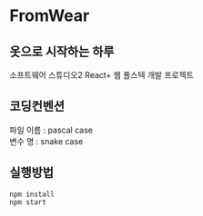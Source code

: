 # FromWear
## 옷으로 시작하는 하루
소프트웨어 스튜디오2 React+ 웹 풀스텍 개발 프로젝트

## 코딩컨벤션
파일 이름 : pascal case <br>
변수 명 : snake case

## 실행방법
`npm install` <br>
`npm start`
